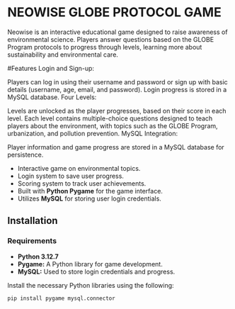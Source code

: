 # NEOWISE GLOBE PROTOCOL GAME

Neowise is an interactive educational game designed to raise awareness of environmental science. Players answer questions based on the GLOBE Program protocols to progress through levels, learning more about sustainability and environmental care.

#Features
Login and Sign-up:

Players can log in using their username and password or sign up with basic details (username, age, email, and password).
Login progress is stored in a MySQL database.
Four Levels:

Levels are unlocked as the player progresses, based on their score in each level.
Each level contains multiple-choice questions designed to teach players about the environment, with topics such as the GLOBE Program, urbanization, and pollution prevention.
MySQL Integration:

Player information and game progress are stored in a MySQL database for persistence.

- Interactive game on environmental topics.
- Login system to save user progress.
- Scoring system to track user achievements.
- Built with **Python Pygame** for the game interface.
- Utilizes **MySQL** for storing user login credentials.

## Installation

### Requirements

- **Python 3.12.7**
- **Pygame:** A Python library for game development.
- **MySQL:** Used to store login credentials and progress.

Install the necessary Python libraries using the following:

```bash
pip install pygame mysql.connector
